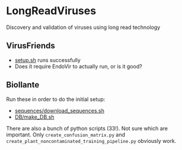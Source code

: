LongReadViruses
===============

Discovery and validation of viruses using long read technology

VirusFriends
------------

* [setup.sh]() runs successfully
* Does it require EndoVir to actually run, or is it good?

Biollante
---------

Run these in order to do the initial setup:

* [sequences/download_sequences.sh]()
* [DB/make_DB.sh]()

There are also a bunch of python scripts (33!). Not sure which are important.
Only `create_confusion_matrix.py` and
`create_plant_noncontaminated_training_pipeline.py` obviously work.
